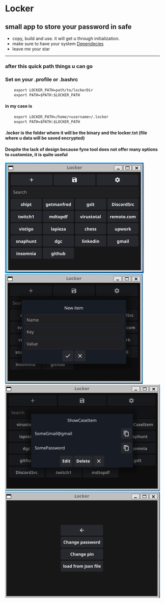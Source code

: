 # Locker

## small app to store your password in safe
- copy, build and use. it will get u through initialization.
- make sure to have your system  [Dependecies](https://docs.fyne.io/started/)
- leave me your star
---
### after this quick path things u can go 
### Set on your .profile or .bashrc
        export LOCKER_PATH=path/to/lockerDir
        export PATH=$PATH:$LOCKER_PATH
#### in my case is
        export LOCKER_PATH=/home/<username>/.locker
        export PATH=$PATH:$LOCKER_PATH
#### .locker is the folder where it will be the binary and the locker.txt (file where u data will be saved encrypted)
#### Despite the lack of design because fyne tool does not offer many options to customize, it is quite useful
 ![](images/locker1.png)
 ![](images/locker2.png)
 ![](images/locker3.png)
 ![](images/locker4.png)